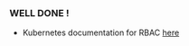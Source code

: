 
<br>

### WELL DONE !

* Kubernetes documentation for RBAC [here](https://kubernetes.io/docs/concepts/security/rbac-good-practices/)

